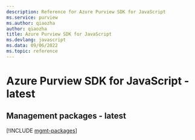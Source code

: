 ```yaml
---
description: Reference for Azure Purview SDK for JavaScript
ms.service: purview
ms.author: qiaozha
author: qiaozha
title: Azure Purview SDK for JavaScript
ms.devlang: javascript
ms.data: 09/06/2022
ms.topic: reference
---
```

# Azure Purview SDK for JavaScript - latest

## Management packages - latest
[!INCLUDE [mgmt-packages](purview-mgmt-index.md)]